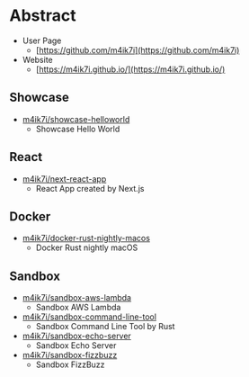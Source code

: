 # Abstract

- User Page
    - [https://github.com/m4ik7i](https://github.com/m4ik7i)
- Website
    - [https://m4ik7i.github.io/](https://m4ik7i.github.io/)

## Showcase

- [m4ik7i/showcase-helloworld](https://github.com/m4ik7i/showcase-helloworld)
    - Showcase Hello World

## React

- [m4ik7i/next-react-app](https://github.com/m4ik7i/next-react-app)
    - React App created by Next.js

## Docker

- [m4ik7i/docker-rust-nightly-macos](https://github.com/m4ik7i/docker-rust-nightly-macos)
    - Docker Rust nightly macOS

## Sandbox

- [m4ik7i/sandbox-aws-lambda](https://github.com/m4ik7i/sandbox-aws-lambda)
    - Sandbox AWS Lambda
- [m4ik7i/sandbox-command-line-tool](https://github.com/m4ik7i/sandbox-command-line-tool)
    - Sandbox Command Line Tool by Rust
- [m4ik7i/sandbox-echo-server](https://github.com/m4ik7i/sandbox-echo-server)
    - Sandbox Echo Server
- [m4ik7i/sandbox-fizzbuzz](https://github.com/m4ik7i/sandbox-fizzbuzz)
    - Sandbox FizzBuzz
